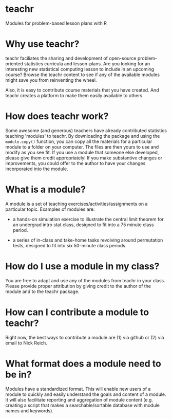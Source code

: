 # teachr

Modules for problem-based lesson plans with R

# Why use teachr?

teachr faciliates the sharing and development of open-source problem-oriented statistics curricula and lesson-plans.  Are you looking for an interesting new statistical computing lesson to include in an upcoming course? Browse the teachr content to see if any of the available modules might save you from reinventing  the wheel.  

Also, it is easy to contribute course materials that you have created. And teachr creates a platform to make them easily available to others.

# How does teachr work?

Some awesome (and generous) teachers have already contributed statistics teaching 'modules' to teachr. By downloading the package and using the `module.copy()` function, you can copy all the materials for a particular module to a folder on your computer. The files are then yours to use and modify as you see fit. If you use a module that someone else developed, please give them credit appropriately! If you make substantive changes or improvements, you could offer to the author to have your changes incorporated into the module.

# What is a module?

A module is a set of teaching exercises/activities/assignments on a particular topic. Examples of modules are:

* a hands-on simulation exercise to illustrate the central limit theorem for an undergrad intro stat class, designed to fit into a 75 minute class period.

* a series of in-class and take-home tasks revolving around permutation tests, designed to fit into six 50-minute class periods.

# How do I use a module in my class?

You are free to adapt and use any of the modules from teachr in your class. Please provide proper attribution by giving credit to the author of the module and to the teachr package.

# How can I contribute a module to teachr?

Right now, the best ways to contribute a module are (1) via github or (2) via email to Nick Reich.

# What format does a module need to be in?

Modules have a standardized format. This will enable new users of a module to quickly and easily understand the goals and content of a module. It will also facilitate reporting and aggregation of module content (e.g. creating a script that makes a searchable/sortable database with module names and keywords).

